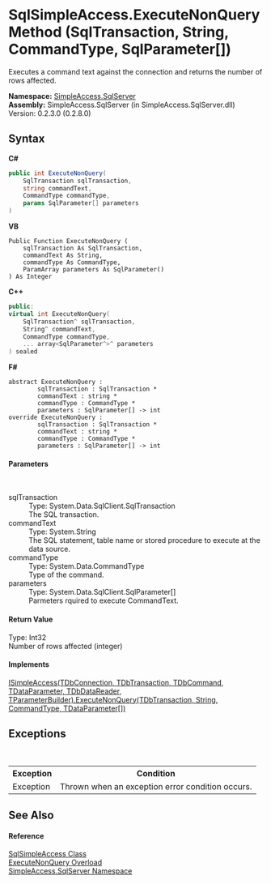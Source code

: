 # SqlSimpleAccess.ExecuteNonQuery Method (SqlTransaction, String, CommandType, SqlParameter[])
 

Executes a command text against the connection and returns the number of rows affected.

**Namespace:**&nbsp;<a href="N_SimpleAccess_SqlServer">SimpleAccess.SqlServer</a><br />**Assembly:**&nbsp;SimpleAccess.SqlServer (in SimpleAccess.SqlServer.dll) Version: 0.2.3.0 (0.2.8.0)

## Syntax

**C#**<br />
``` C#
public int ExecuteNonQuery(
	SqlTransaction sqlTransaction,
	string commandText,
	CommandType commandType,
	params SqlParameter[] parameters
)
```

**VB**<br />
``` VB
Public Function ExecuteNonQuery ( 
	sqlTransaction As SqlTransaction,
	commandText As String,
	commandType As CommandType,
	ParamArray parameters As SqlParameter()
) As Integer
```

**C++**<br />
``` C++
public:
virtual int ExecuteNonQuery(
	SqlTransaction^ sqlTransaction, 
	String^ commandText, 
	CommandType commandType, 
	... array<SqlParameter^>^ parameters
) sealed
```

**F#**<br />
``` F#
abstract ExecuteNonQuery : 
        sqlTransaction : SqlTransaction * 
        commandText : string * 
        commandType : CommandType * 
        parameters : SqlParameter[] -> int 
override ExecuteNonQuery : 
        sqlTransaction : SqlTransaction * 
        commandText : string * 
        commandType : CommandType * 
        parameters : SqlParameter[] -> int 
```


#### Parameters
&nbsp;<dl><dt>sqlTransaction</dt><dd>Type: System.Data.SqlClient.SqlTransaction<br />The SQL transaction.</dd><dt>commandText</dt><dd>Type: System.String<br />The SQL statement, table name or stored procedure to execute at the data source.</dd><dt>commandType</dt><dd>Type: System.Data.CommandType<br />Type of the command.</dd><dt>parameters</dt><dd>Type: System.Data.SqlClient.SqlParameter[]<br />Parmeters rquired to execute CommandText.</dd></dl>

#### Return Value
Type: Int32<br />Number of rows affected (integer)

#### Implements
<a href="M_SimpleAccess_Core_ISimpleAccess_6_ExecuteNonQuery_5">ISimpleAccess(TDbConnection, TDbTransaction, TDbCommand, TDataParameter, TDbDataReader, TParameterBuilder).ExecuteNonQuery(TDbTransaction, String, CommandType, TDataParameter[])</a><br />

## Exceptions
&nbsp;<table><tr><th>Exception</th><th>Condition</th></tr><tr><td>Exception</td><td>Thrown when an exception error condition occurs.</td></tr></table>

## See Also


#### Reference
<a href="T_SimpleAccess_SqlServer_SqlSimpleAccess">SqlSimpleAccess Class</a><br /><a href="Overload_SimpleAccess_SqlServer_SqlSimpleAccess_ExecuteNonQuery">ExecuteNonQuery Overload</a><br /><a href="N_SimpleAccess_SqlServer">SimpleAccess.SqlServer Namespace</a><br />